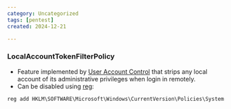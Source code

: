 ```yaml
---
category: Uncategorized
tags: [pentest]
created: 2024-12-21

---
```

### LocalAccountTokenFilterPolicy
- Feature implemented by [User Account Control](User%20Account%20Control.md) that strips any local account of its administrative privileges when login in remotely.
- Can be disabled using [reg](reg.md#add):
```powershell
reg add HKLM\SOFTWARE\Microsoft\Windows\CurrentVersion\Policies\System /t REG_DWORD /v LocalAccountTokenFilterPolicy /d 1
``` 